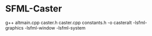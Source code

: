 # SFML-Caster

g++ altmain.cpp caster.h caster.cpp constants.h -o casteralt -lsfml-graphics -lsfml-window -lsfml-system
